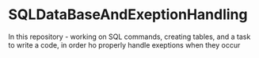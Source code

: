 # SQLDataBaseAndExeptionHandling
In this repository - working on SQL commands, creating tables, and a task to write a code, in order ho properly handle exeptions when they occur
